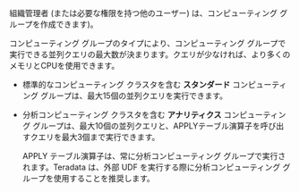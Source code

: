 組織管理者 (または必要な権限を持つ他のユーザー) は、コンピューティング グループを作成できます)。

コンピューティング グループのタイプにより、コンピューティング グループで実行できる並列クエリの最大数が決まります。クエリが少なければ、より多くのメモリとCPUを使用できます。

-   標準的なコンピューティング クラスタを含む **スタンダード** コンピューティング グループは、最大15個の並列クエリを実行できます。

-   分析コンピューティング クラスタを含む **アナリティクス** コンピューティング グループは、最大10個の並列クエリと、APPLYテーブル演算子を呼び出すクエリを最大3個まで実行できます。

    APPLY テーブル演算子は、常に分析コンピューティング グループで実行されます。Teradata は、外部 UDF を実行する際に分析コンピューティング グループを使用することを推奨します。
